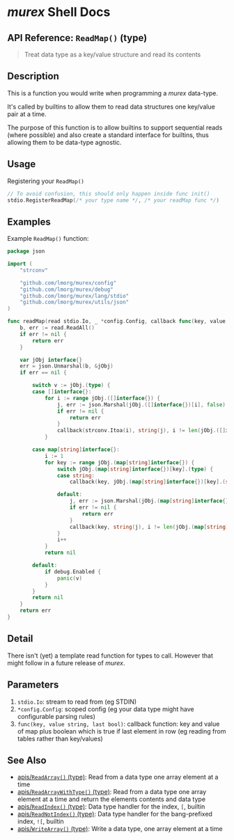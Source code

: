 # _murex_ Shell Docs

## API Reference: `ReadMap()` (type)

> Treat data type as a key/value structure and read its contents

## Description

This is a function you would write when programming a _murex_ data-type.

It's called by builtins to allow them to read data structures one key/value
pair at a time.

The purpose of this function is to allow builtins to support sequential reads
(where possible) and also create a standard interface for builtins, thus
allowing them to be data-type agnostic.

## Usage

Registering your `ReadMap()`

```go
// To avoid confusion, this should only happen inside func init()
stdio.RegisterReadMap(/* your type name */, /* your readMap func */)
```

## Examples

Example `ReadMap()` function:

```go
package json

import (
	"strconv"

	"github.com/lmorg/murex/config"
	"github.com/lmorg/murex/debug"
	"github.com/lmorg/murex/lang/stdio"
	"github.com/lmorg/murex/utils/json"
)

func readMap(read stdio.Io, _ *config.Config, callback func(key, value string, last bool)) error {
	b, err := read.ReadAll()
	if err != nil {
		return err
	}

	var jObj interface{}
	err = json.Unmarshal(b, &jObj)
	if err == nil {

		switch v := jObj.(type) {
		case []interface{}:
			for i := range jObj.([]interface{}) {
				j, err := json.Marshal(jObj.([]interface{})[i], false)
				if err != nil {
					return err
				}
				callback(strconv.Itoa(i), string(j), i != len(jObj.([]interface{}))-1)
			}

		case map[string]interface{}:
			i := 1
			for key := range jObj.(map[string]interface{}) {
				switch jObj.(map[string]interface{})[key].(type) {
				case string:
					callback(key, jObj.(map[string]interface{})[key].(string), i != len(jObj.(map[string]interface{})))

				default:
					j, err := json.Marshal(jObj.(map[string]interface{})[key], false)
					if err != nil {
						return err
					}
					callback(key, string(j), i != len(jObj.(map[string]interface{})))
				}
				i++
			}
			return nil

		default:
			if debug.Enabled {
				panic(v)
			}
		}
		return nil
	}
	return err
}
```

## Detail

There isn't (yet) a template read function for types to call. However that
might follow in a future release of _murex_.

## Parameters

1. `stdio.Io`: stream to read from (eg STDIN)
2. `*config.Config`: scoped config (eg your data type might have configurable parsing rules)
3. `func(key, value string, last bool)`: callback function: key and value of map plus boolean which is true if last element in row (eg reading from tables rather than key/values)

## See Also

* [apis/`ReadArray()` (type)](../apis/ReadArray.md):
  Read from a data type one array element at a time
* [apis/`ReadArrayWithType()` (type)](../apis/ReadArrayWithType.md):
  Read from a data type one array element at a time and return the elements contents and data type
* [apis/`ReadIndex()` (type)](../apis/ReadIndex.md):
  Data type handler for the index, `[`, builtin
* [apis/`ReadNotIndex()` (type)](../apis/ReadNotIndex.md):
  Data type handler for the bang-prefixed index, `![`, builtin
* [apis/`WriteArray()` (type)](../apis/WriteArray.md):
  Write a data type, one array element at a time